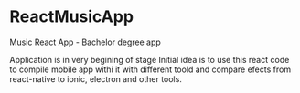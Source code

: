 # ReactMusicApp
Music React App - Bachelor degree app

Application is in very begining of stage
Initial idea is to use this react code to compile mobile app withi it with different toold and compare efects from react-native to ionic, electron and other tools.
